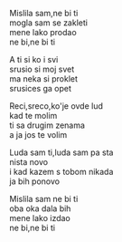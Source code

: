 Mislila sam,ne bi ti <br />
mogla sam se zakleti <br />
mene lako prodao <br />
ne bi,ne bi ti

A ti si ko i svi <br />
srusio si moj svet <br />
ma neka si proklet <br />
srusices ga opet

Reci,sreco,ko'je ovde lud <br />
kad te molim <br />
ti sa drugim zenama <br />
a ja jos te volim

Luda sam ti,luda sam pa sta <br />
nista novo <br />
i kad kazem s tobom nikada <br />
ja bih ponovo

Mislila sam ne bi ti <br />
oba oka dala bih <br />
mene lako izdao <br />
ne bi,ne bi ti